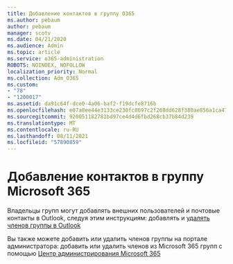 ```yaml
---
title: Добавление контактов в группу O365
ms.author: pebaum
author: pebaum
manager: scotv
ms.date: 04/21/2020
ms.audience: Admin
ms.topic: article
ms.service: o365-administration
ROBOTS: NOINDEX, NOFOLLOW
localization_priority: Normal
ms.collection: Adm_O365
ms.custom:
- "78"
- "1200017"
ms.assetid: da91c64f-dce0-4a06-baf2-f19dcfe8716b
ms.openlocfilehash: e07a8ee44e3133ce230fc8697c2f268dd628f380ae856a1ca479d6da7bde7e4b
ms.sourcegitcommit: 920051182781bd97ce4d4d6fbd268cb37b84d239
ms.translationtype: MT
ms.contentlocale: ru-RU
ms.lasthandoff: 08/11/2021
ms.locfileid: "57890859"
---
```

# <a name="add-contacts-to-a-microsoft-365-group"></a>Добавление контактов в группу Microsoft 365

Владельцы групп могут добавлять внешних пользователей и почтовые контакты в Outlook, следуя этим инструкциям: добавлять и [удалять членов группы в Outlook](https://support.office.com/article/3b650f4a-5c9b-4f94-a1bb-0cca4b1091de?wt.mc_id=add_contacts_group.aspx)
  
Вы также можете добавить или удалить членов группы на портале администратора: добавить или удалить членов из Microsoft 365 групп с помощью [Центр администрирования Microsoft 365](https://docs.microsoft.com/microsoft-365/admin/create-groups/add-or-remove-members-from-groups)